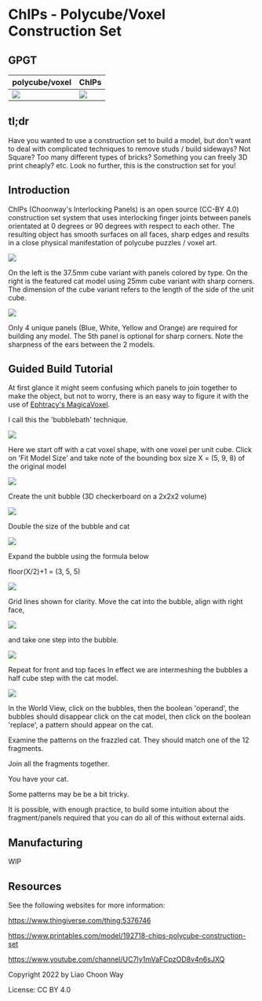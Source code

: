 # ChIPs - Polycube/Voxel Construction Set

## GPGT

| polycube/voxel | ChIPs |
| --- | --- |
| ![](img/magicavoxel_cat.png) | ![](img/ChIPs_cat.png) |

## tl;dr
Have you wanted to use a construction set to build a model, but don't want to deal with complicated techniques to remove studs / build sideways? Not Square? Too many different types of bricks? Something you can freely 3D print cheaply? etc. Look no further, this is the construction set for you!

## Introduction
ChIPs (Choonway's Interlocking Panels) is an open source (CC-BY 4.0) construction set system that uses interlocking finger joints between panels orientated at 0 degrees or 90 degrees with respect to each other. The resulting object has smooth surfaces on all faces, sharp edges and results in a close physical manifestation of polycube puzzles / voxel art.

![](img/ChIPs-37.5mm-vs-25mm-3DPrinted.png)

On the left is the 37.5mm cube variant with panels colored by type. On the right is the featured cat model using 25mm cube variant with sharp corners. The dimension of the cube variant refers to the length of the side of the unit cube.

![](img/ChIPs-3Dprinted.png)

Only 4 unique panels (Blue, White, Yellow and Orange) are required for building any model. The 5th panel is optional for sharp corners. Note the sharpness of the ears between the 2 models.

## Guided Build Tutorial

At first glance it might seem confusing which panels to join together to make the object, but not to worry, there is an easy way to figure it with the use of [Ephtracy's MagicaVoxel](https://ephtracy.github.io/).

I call this the 'bubblebath' technique.

![](img/tut-1.png)

Here we start off with a cat voxel shape, with one voxel per unit cube.
Click on 'Fit Model Size' and take note of the bounding box size X = (5, 9, 8) of the original model

![](img/tut-2.png)

Create the unit bubble (3D checkerboard on a 2x2x2 volume)

![](img/tut-3.png)

Double the size of the bubble and cat

![](img/tut-4.png)

Expand the bubble using the formula below

floor(X/2)+1 = (3, 5, 5)

![](img/tut-5.png)

Grid lines shown for clarity.
Move the cat into the bubble, align with right face,

![](img/tut-6.png)

and take one step into the bubble.

![](img/tut-7.png)

Repeat for front and top faces
In effect we are intermeshing the bubbles a half cube step with the cat model.

![](img/tut-8.png)

In the World View,
click on the bubbles, then the boolean 'operand', the bubbles should disappear
click on the cat model, then click on the boolean 'replace', a pattern should appear on the cat.

Examine the patterns on the frazzled cat. They should match one of the 12 fragments.

Join all the fragments together.

You have your cat.

Some patterns may be be a bit tricky.

It is possible, with enough practice, to build some intuition about the fragment/panels required that you can do all of this without external aids.

## Manufacturing

WIP

## Resources

See the following websites for more information:

https://www.thingiverse.com/thing:5376746

https://www.printables.com/model/192718-chips-polycube-construction-set

https://www.youtube.com/channel/UC7Iy1mVaFCpzOD8v4n6sJXQ

Copyright 2022 by Liao Choon Way

License: CC BY 4.0
